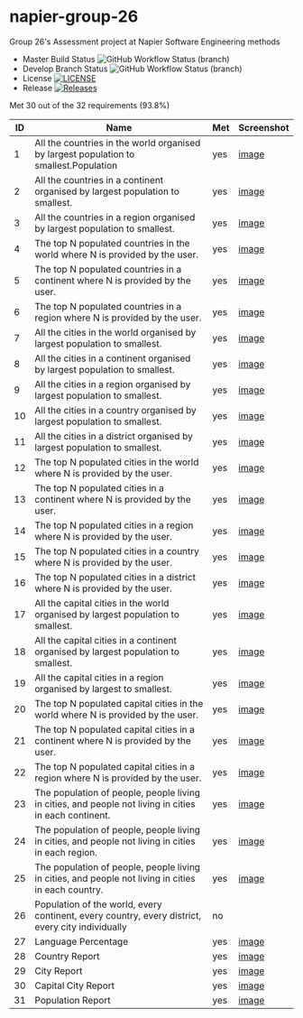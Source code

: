 # napier-group-26
Group 26's Assessment project at Napier Software Engineering methods
* Master Build Status ![GitHub Workflow Status (branch)](https://img.shields.io/github/actions/workflow/status/SandyMadill/napier-group-26/main.yml?branch=master)
* Develop Branch Status ![GitHub Workflow Status (branch)](https://img.shields.io/github/actions/workflow/status/SandyMadill/napier-group-26/main.yml?branch=develop)
* License [![LICENSE](https://img.shields.io/github/license/SandyMadill/napier-group-26.svg?style=flat-square)](https://github.com/SandyMadill/napier-group-26/blob/master/LICENSE)
* Release [![Releases](https://img.shields.io/github/release/SandyMadill/napier-group-26/all.svg?style=flat-square)](https://github.com/SandyMadill/napier-group-26/releases)

Met 30 out of the 32 requirements (93.8%)

| ID | Name | Met  | Screenshot |
|----|------|------|------------|
| 1  |All the countries in the world organised by largest population to smallest.Population|yes|[image](img/1.png)
| 2  |All the countries in a continent organised by largest population to smallest.|yes|[image](img/2.png)
| 3  |All the countries in a region organised by largest population to smallest.|yes|[image](img/3.png)
| 4  |The top N populated countries in the world where N is provided by the user.|yes|[image](img/4.png)
| 5  |The top N populated countries in a continent where N is provided by the user.|yes|[image](img/5.png)
| 6  |The top N populated countries in a region where N is provided by the user.|yes|[image](img/6.png)
| 7  |All the cities in the world organised by largest population to smallest.|yes|[image](img/7.png)
| 8  |All the cities in a continent organised by largest population to smallest.|yes|[image](img/8.png)
| 9  |All the cities in a region organised by largest population to smallest.|yes|[image](img/9.png)
| 10 |All the cities in a country organised by largest population to smallest.|yes|[image](img/10.png)
| 11 |All the cities in a district organised by largest population to smallest.|yes|[image](img/11.png)
| 12 |The top N populated cities in the world where N is provided by the user.|yes|[image](img/12.png)
| 13 |The top N populated cities in a continent where N is provided by the user.|yes|[image](img/13.png)
| 14 |The top N populated cities in a region where N is provided by the user.|yes|[image](img/14.png)
| 15 |The top N populated cities in a country where N is provided by the user.|yes|[image](img/15.png)
| 16 |The top N populated cities in a district where N is provided by the user.|yes|[image](img/16.png)
| 17 |All the capital cities in the world organised by largest population to smallest.|yes|[image](img/17.png)
| 18 |All the capital cities in a continent organised by largest population to smallest.|yes|[image](img/18.png)
| 19 |All the capital cities in a region organised by largest to smallest.|yes|[image](img/19.png)
| 20 |The top N populated capital cities in the world where N is provided by the user.|yes|[image](img/20.png)
| 21 |The top N populated capital cities in a continent where N is provided by the user.|yes|[image](img/21.png)
| 22 |The top N populated capital cities in a region where N is provided by the user.|yes|[image](img/22.png)
| 23 |The population of people, people living in cities, and people not living in cities in each continent.|yes|[image](img/23.png)
| 24 |The population of people, people living in cities, and people not living in cities in each region.|yes|[image](img/24.png)
| 25 |The population of people, people living in cities, and people not living in cities in each country.|yes|[image](img/25.png)
| 26 |Population of the world, every continent, every country, every district, every city individually | no|
| 27 |Language Percentage|yes|[image](img/27.png)
| 28 |Country Report|yes|[image](img/28.png)
| 29 |City Report|yes|[image](img/29.png)
| 30 |Capital City Report|yes|[image](img/30.png)
| 31 |Population Report|yes|[image](img/31.png)

